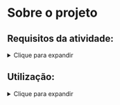 # Sobre o projeto

## Requisitos da atividade:

<details>
    <summary>Clique para expandir</summary>
    
Em uma VM, instale o servidor web Apache2.

Configure o site principal para exibir uma página que deve estar disponível apenas das 07h às 23h59 e que acrescenta a cada 2 minutos uma listagem contendo:

- Hora com minutos da coleta de dados
- Nome da máquina
- Total de memória RAM usada
- Total de memória RAM disponível
- O nome do processo que utiliza mais memória e o total de memória RAM utilizada
- A listagem das partições contendo ponto de montagem, tamanho e percentagem de utilização
- O total de bytes e pacotes enviados e recebidos em cada interface de rede

Das 00h às 6h59 o site principal deve exibir uma página informando que o site está em manutenção.

Todas as soluções devem ser desenvolvidas utilizando shell scripts. Envie todos os scripts desenvolvidos e as instruções de utilização e instalação.</details>

## Utilização:

<details>
    <summary>Clique para expandir</summary>
</details>
